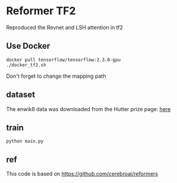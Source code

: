 # Reformer TF2

Reproduced the Revnet and LSH attention  in tf2 

## Use Docker 
    docker pull tensorflow/tensorflow:2.3.0-gpu
    ./docker_tf2.sh
Don't forget to change the mapping path 

## dataset

The enwik8 data was downloaded from the Hutter prize page: [here](http://prize.hutter1.net/)

## train

	python main.py
	
## ref

  This code is based on https://github.com/cerebroai/reformers
